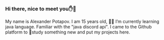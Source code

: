 ### Hi there, nice to meet you✋👋

My name is Alexander Potapov. I am 15 years old, 👨‍💻 I’m currently learning java language. Familiar with the "java discord api". I came to the Github platform to 🧠study something new and put my projects here.


